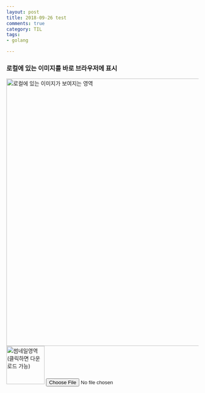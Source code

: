 ```yaml
---
layout: post
title: 2018-09-26 test
comments: true
category: TIL
tags:
- golang

---
```




<html>



<script type="text/javascript">

var file = document.querySelector('#getfile');

file.onchange = function () { 

​	var fileList = file.files ;
    	// 읽기
	var reader = new FileReader();
	reader.readAsDataURL(fileList [0]);

​	//로드 한 후
	reader.onload = function  () {
    		//로컬 이미지를 보여주기
    		document.querySelector('#preview').src = reader.result;
    		//썸네일 이미지 생성
		var tempImage = new Image(); //drawImage 메서드에 넣기 위해 이미지 객체화
		tempImage.src = reader.result; //data-uri를 이미지 객체에 주입
		tempImage.onload = function() {
    			//리사이즈를 위해 캔버스 객체 생성
    			var canvas = document.createElement('canvas');
    			var canvasContext = canvas.getContext("2d");



​			//캔버스 크기 설정
			canvas.width = 100; //가로 100px
			canvas.height = 100; //세로 100px

​			//이미지를 캔버스에 그리기
			canvasContext.drawImage(this, 0, 0, 100, 100);
			//캔버스에 그린 이미지를 다시 data-uri 형태로 변환
			var dataURI = canvas.toDataURL("image/jpeg");



​			//썸네일 이미지 보여주기
			document.querySelector('#thumbnail').src = dataURI;

​			//썸네일 이미지를 다운로드할 수 있도록 링크 설정
			document.querySelector('#download').href = dataURI;    

​		};

​	};

}; 

</script>



<style>

​	img {
    		margin: 1em 0;
    		display: block;
    		background: rgb(240, 240, 240);
    		border: 1px solid rgb(0,0,0);
	}

</style>

<h3>로컬에 있는 이미지를 바로 브라우저에 표시</h3>
<img id="preview" src="" width="700" alt="로컬에 있는 이미지가 보여지는 영역">
<a id="download" download="thumbnail.jpg" target="_blank">
    <img id="thumbnail" src="" width="100" alt="썸네일영역 (클릭하면 다운로드 가능)">
</a>
<input type="file" id="getfile" accept="image/*">

</html>
